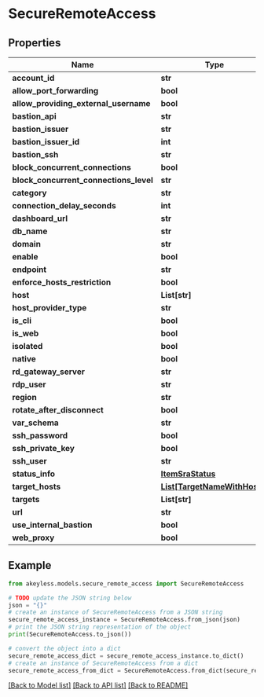 # SecureRemoteAccess


## Properties

Name | Type | Description | Notes
------------ | ------------- | ------------- | -------------
**account_id** | **str** |  | [optional] 
**allow_port_forwarding** | **bool** |  | [optional] 
**allow_providing_external_username** | **bool** |  | [optional] 
**bastion_api** | **str** |  | [optional] 
**bastion_issuer** | **str** |  | [optional] 
**bastion_issuer_id** | **int** |  | [optional] 
**bastion_ssh** | **str** |  | [optional] 
**block_concurrent_connections** | **bool** |  | [optional] 
**block_concurrent_connections_level** | **str** |  | [optional] 
**category** | **str** |  | [optional] 
**connection_delay_seconds** | **int** |  | [optional] 
**dashboard_url** | **str** |  | [optional] 
**db_name** | **str** |  | [optional] 
**domain** | **str** |  | [optional] 
**enable** | **bool** |  | [optional] 
**endpoint** | **str** |  | [optional] 
**enforce_hosts_restriction** | **bool** |  | [optional] 
**host** | **List[str]** |  | [optional] 
**host_provider_type** | **str** |  | [optional] 
**is_cli** | **bool** |  | [optional] 
**is_web** | **bool** |  | [optional] 
**isolated** | **bool** |  | [optional] 
**native** | **bool** |  | [optional] 
**rd_gateway_server** | **str** |  | [optional] 
**rdp_user** | **str** |  | [optional] 
**region** | **str** |  | [optional] 
**rotate_after_disconnect** | **bool** |  | [optional] 
**var_schema** | **str** |  | [optional] 
**ssh_password** | **bool** |  | [optional] 
**ssh_private_key** | **bool** |  | [optional] 
**ssh_user** | **str** |  | [optional] 
**status_info** | [**ItemSraStatus**](ItemSraStatus.md) |  | [optional] 
**target_hosts** | [**List[TargetNameWithHosts]**](TargetNameWithHosts.md) |  | [optional] 
**targets** | **List[str]** |  | [optional] 
**url** | **str** |  | [optional] 
**use_internal_bastion** | **bool** |  | [optional] 
**web_proxy** | **bool** |  | [optional] 

## Example

```python
from akeyless.models.secure_remote_access import SecureRemoteAccess

# TODO update the JSON string below
json = "{}"
# create an instance of SecureRemoteAccess from a JSON string
secure_remote_access_instance = SecureRemoteAccess.from_json(json)
# print the JSON string representation of the object
print(SecureRemoteAccess.to_json())

# convert the object into a dict
secure_remote_access_dict = secure_remote_access_instance.to_dict()
# create an instance of SecureRemoteAccess from a dict
secure_remote_access_from_dict = SecureRemoteAccess.from_dict(secure_remote_access_dict)
```
[[Back to Model list]](../README.md#documentation-for-models) [[Back to API list]](../README.md#documentation-for-api-endpoints) [[Back to README]](../README.md)


